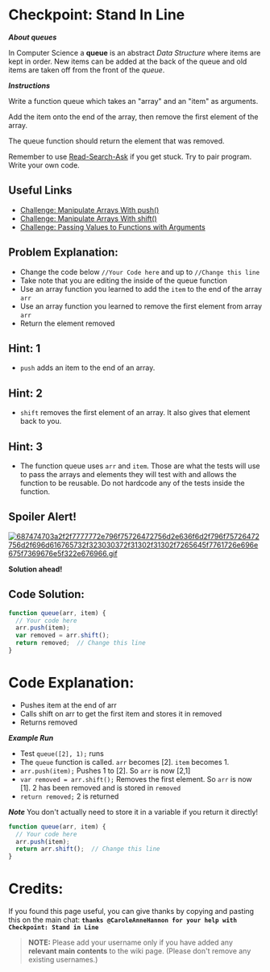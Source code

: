 # Checkpoint: Stand In Line

***About queues***

In Computer Science a **queue** is an abstract *Data Structure* where items are kept in order. New items can be added at the back of the queue and old items are taken off from the front of the *queue*.

***Instructions***

Write a function queue which takes an "array" and an "item" as arguments. 

Add the item onto the end of the array, then remove the first element of the array. 

The queue function should return the element that was removed.

Remember to use [ Read-Search-Ask](http://github.com/FreeCodeCamp/freecodecamp/wiki/How-to-get-help-when-you-get-stuck) if you get stuck. Try to pair program. Write your own code.

## Useful Links
- [Challenge: Manipulate Arrays With push()](http://www.freecodecamp.com/challenges/Challenge-manipulate-arrays-with-push)
- [Challenge: Manipulate Arrays With shift()](http://www.freecodecamp.com/challenges/Challenge-manipulate-arrays-with-shift)
- [Challenge: Passing Values to Functions with Arguments](http://www.freecodecamp.com/challenges/Challenge-passing-values-to-functions-with-arguments)

## Problem Explanation:
- Change the code below `//Your Code here` and up to `//Change this line`
- Take note that you are editing the inside of the queue function
- Use an array function you learned to add the `item` to the end of the array `arr`
- Use an array function you learned to remove the first element from array `arr`
- Return the element removed

## Hint: 1
- `push` adds an item to the end of an array.

## Hint: 2
- `shift` removes the first element of an array. It also gives that element back to you.

## Hint: 3
- The function queue uses `arr` and `item`. Those are what the tests will use to pass the arrays and elements they will test with and allows the function to be reusable. Do not hardcode any of the tests inside the function.

## Spoiler Alert!
[![687474703a2f2f7777772e796f75726472756d2e636f6d2f796f75726472756d2f696d616765732f323030372f31302f31302f7265645f7761726e696e675f7369676e5f322e676966.gif](https://files.gitter.im/FreeCodeCamp/Wiki/nlOm/thumb/687474703a2f2f7777772e796f75726472756d2e636f6d2f796f75726472756d2f696d616765732f323030372f31302f31302f7265645f7761726e696e675f7369676e5f322e676966.gif)](https://files.gitter.im/FreeCodeCamp/Wiki/nlOm/687474703a2f2f7777772e796f75726472756d2e636f6d2f796f75726472756d2f696d616765732f323030372f31302f31302f7265645f7761726e696e675f7369676e5f322e676966.gif)

**Solution ahead!**

## Code Solution:

```js
function queue(arr, item) {
  // Your code here
  arr.push(item);
  var removed = arr.shift();
  return removed;  // Change this line
}
```

# Code Explanation:
- Pushes item at the end of arr
- Calls shift on arr to get the first item and stores it in removed
- Returns removed

***Example Run***
- Test `queue([2], 1);` runs
- The `queue` function is called. `arr` becomes [2]. `item` becomes 1.
- `arr.push(item);` Pushes 1 to [2]. So `arr` is now [2,1]
- `var removed = arr.shift();` Removes the first element. So `arr` is now [1]. 2 has been removed and is stored in `removed`
- `return removed;` 2 is returned

***Note*** 
You don't actually need to store it in a variable if you return it directly!

```js
function queue(arr, item) {
  // Your code here
  arr.push(item);
  return arr.shift();  // Change this line
}
```

# Credits:
If you found this page useful, you can give thanks by copying and pasting this on the main chat:  **`thanks @CaroleAnneHannon for your help with Checkpoint: Stand in Line`**

> **NOTE:** Please add your username only if you have added any **relevant main contents** to the wiki page. (Please don't remove any existing usernames.)
